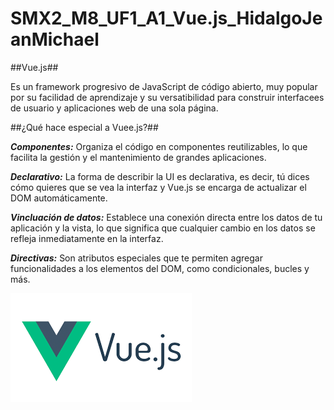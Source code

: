 # SMX2_M8_UF1_A1_Vue.js_HidalgoJeanMichael

##Vue.js##

Es un framework progresivo de JavaScript de código abierto, muy popular por su facilidad de aprendizaje y su versatibilidad para construir interfacees de usuario y aplicaciones web de una sola página.

##¿Qué hace especial a Vuee.js?##

***Componentes:*** Organiza el código en componentes reutilizables, lo que facilita la gestión y el mantenimiento de grandes aplicaciones.

***Declarativo:*** La forma de describir la UI es declarativa, es decir, tú dices cómo quieres que se vea la interfaz y Vue.js se encarga de actualizar el DOM automáticamente.

***Vincluación de datos:*** Establece una conexión directa entre los datos de tu aplicación y la vista, lo que significa que cualquier cambio en los datos se refleja inmediatamente en la interfaz.

***Directivas:*** Son atributos especiales que te permiten agregar funcionalidades a los elementos del DOM, como condicionales, bucles y más.

![tick](https://github.com/Jmaikelhh28/SMX2_M8_UF1_A1_Vue.js_HidalgoJeanMichael/blob/main/download.png)
